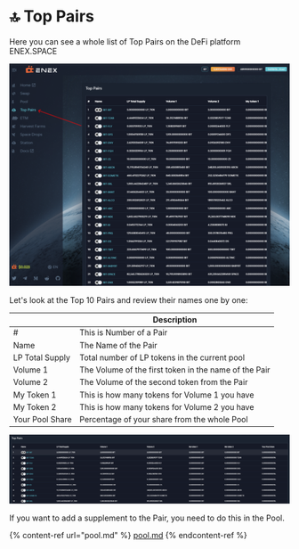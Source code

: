 # 🔝 Top Pairs

Here you can see a whole list of Top Pairs on the DeFi platform ENEX.SPACE

![top pairs interface](<../.gitbook/assets/image (30).png>)

Let's look at the Top 10 Pairs and review their names one by one:

|                 | Description                                           |
| --------------- | ----------------------------------------------------- |
| #               | This is Number of a Pair                              |
| Name            | The Name of the Pair                                  |
| LP Total Supply | Total number of LP tokens in the current pool         |
| Volume 1        | The Volume of the first token in the name of the Pair |
| Volume 2        | The Volume of the second token from the Pair          |
| My Token 1      | This is how many tokens for Volume 1 you have         |
| My Token 2      | This is how many tokens for Volume 2 you have         |
| Your Pool Share | Percentage of your share from the whole Pool          |

![top pairs](<../.gitbook/assets/image (9).png>)

If you want to add a supplement to the Pair, you need to do this in the Pool.

{% content-ref url="pool.md" %}
[pool.md](pool.md)
{% endcontent-ref %}
